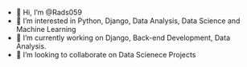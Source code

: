 - 👋 Hi, I’m @Rads059
- 👀 I’m interested in Python, Django, Data Analysis, Data Science and Machine Learning
- 🌱 I’m currently working on Django, Back-end Development, Data Analysis.
- 💞️ I’m looking to collaborate on Data Scienece Projects


<!---
Rads059/Rads059 is a ✨ special ✨ repository because its `README.md` (this file) appears on your GitHub profile.
You can click the Preview link to take a look at your changes.
--->
